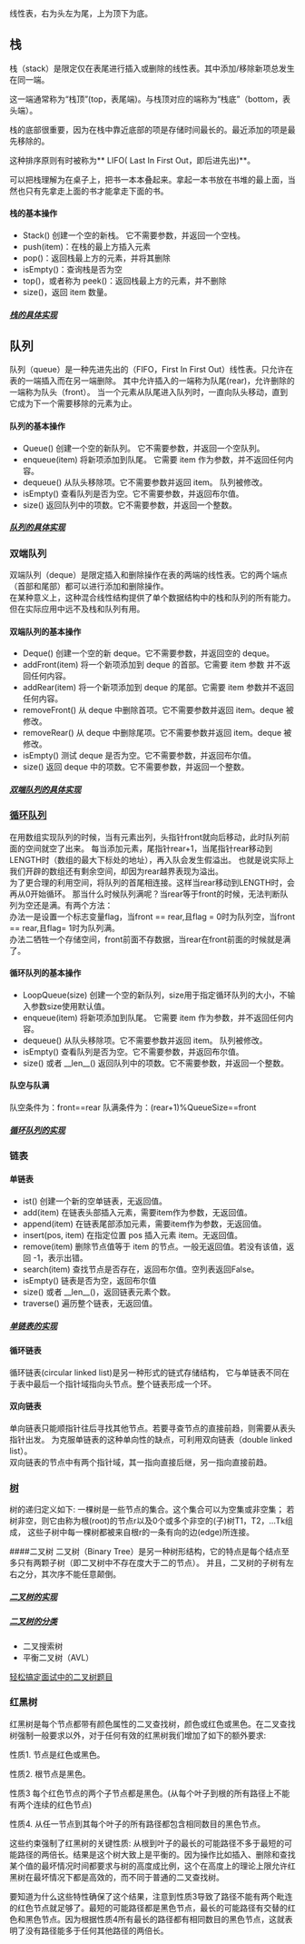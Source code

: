 ﻿线性表，右为头左为尾，上为顶下为底。

## 栈
栈（stack）是限定仅在表尾进行插入或删除的线性表。其中添加/移除新项总发生在同一端。

这一端通常称为“栈顶”(top，表尾端)。与栈顶对应的端称为“栈底”（bottom，表头端）。 

栈的底部很重要，因为在栈中靠近底部的项是存储时间最长的。最近添加的项是最先移除的。 

这种排序原则有时被称为** LIFO( Last In First Out，即后进先出)**。 

可以把栈理解为在桌子上，把书一本本叠起来。拿起一本书放在书堆的最上面，当然也只有先拿走上面的书才能拿走下面的书。

#### 栈的基本操作
- Stack() 创建一个空的新栈。 它不需要参数，并返回一个空栈。
- push(item)：在栈的最上方插入元素
- pop()：返回栈最上方的元素，并将其删除
- isEmpty()：查询栈是否为空
- top()，或者称为 peek()：返回栈最上方的元素，并不删除
- size()，返回 item 数量。
##### [栈的具体实现](stack/stack.py)

## 队列
队列（queue）是一种先进先出的（FIFO，First In First Out）线性表。只允许在表的一端插入而在另一端删除。
其中允许插入的一端称为队尾(rear)，允许删除的一端称为队头（front）。
当一个元素从队尾进入队列时，一直向队头移动，直到它成为下一个需要移除的元素为止。
#### 队列的基本操作
- Queue() 创建一个空的新队列。 它不需要参数，并返回一个空队列。
- enqueue(item) 将新项添加到队尾。 它需要 item 作为参数，并不返回任何内容。
- dequeue() 从队头移除项。它不需要参数并返回 item。 队列被修改。
- isEmpty() 查看队列是否为空。它不需要参数，并返回布尔值。
- size() 返回队列中的项数。它不需要参数，并返回一个整数。
##### [队列的具体实现](queue/queue.py)

### 双端队列
双端队列（deque）是限定插入和删除操作在表的两端的线性表。它的两个端点（首部和尾部）都可以进行添加和删除操作。  
在某种意义上，这种混合线性结构提供了单个数据结构中的栈和队列的所有能力。但在实际应用中远不及栈和队列有用。
#### 双端队列的基本操作
- Deque() 创建一个空的新 deque。它不需要参数，并返回空的 deque。
- addFront(item) 将一个新项添加到 deque 的首部。它需要 item 参数 并不返回任何内容。
- addRear(item) 将一个新项添加到 deque 的尾部。它需要 item 参数并不返回任何内容。
- removeFront() 从 deque 中删除首项。它不需要参数并返回 item。deque 被修改。
- removeRear() 从 deque 中删除尾项。它不需要参数并返回 item。deque 被修改。
- isEmpty() 测试 deque 是否为空。它不需要参数，并返回布尔值。
- size() 返回 deque 中的项数。它不需要参数，并返回一个整数。
##### [双端队列的具体实现](queue/deque.py)

### [循环队列](https://www.cnblogs.com/curo0119/p/8608606.html)
在用数组实现队列的时候，当有元素出列，头指针front就向后移动，此时队列前面的空间就空了出来。
每当添加元素，尾指针rear+1，当尾指针rear移动到LENGTH时（数组的最大下标处的地址），再入队会发生假溢出。
也就是说实际上我们开辟的数组还有剩余空间，却因为rear越界表现为溢出。  
为了更合理的利用空间，将队列的首尾相连接。这样当rear移动到LENGTH时，会再从0开始循环。
那当什么时候队列满呢？当rear等于front的时候，无法判断队列为空还是满。有两个方法：  
办法一是设置一个标志变量flag，当front == rear,且flag = 0时为队列空，当front == rear,且flag= 1时为队列满。  
办法二牺牲一个存储空间，front前面不存数据，当rear在front前面的时候就是满了。
#### 循环队列的基本操作
- LoopQueue(size) 创建一个空的新队列，size用于指定循环队列的大小，不输入参数size使用默认值。
- enqueue(item) 将新项添加到队尾。 它需要 item 作为参数，并不返回任何内容。
- dequeue() 从队头移除项。它不需要参数并返回 item。 队列被修改。
- isEmpty() 查看队列是否为空。它不需要参数，并返回布尔值。
- size() 或者 \_\_len\_\_() 返回队列中的项数。它不需要参数，并返回一个整数。
#### 队空与队满
队空条件为：front==rear
队满条件为：(rear+1)%QueueSize==front

##### [循环队列的实现](queue/loopqueue.py)

### 链表
#### 单链表
- ist() 创建一个新的空单链表，无返回值。
- add(item) 在链表头部插入元素，需要item作为参数，无返回值。
- append(item) 在链表尾部添加元素，需要item作为参数，无返回值。
- insert(pos, item) 在指定位置 pos 插入元素 item。无返回值。
- remove(item) 删除节点值等于 item 的节点。一般无返回值。若没有该值，返回 -1，表示出错。
- search(item) 查找节点是否存在，返回布尔值。空列表返回False。
- isEmpty() 链表是否为空，返回布尔值
- size() 或者 \_\_len\_\_()，返回链表元素个数。
- traverse() 遍历整个链表，无返回值。
##### [单链表的实现](list/lists.py)

#### 循环链表
循环链表(circular linked list)是另一种形式的链式存储结构，
它与单链表不同在于表中最后一个指针域指向头节点。整个链表形成一个环。

#### 双向链表
单向链表只能顺指针往后寻找其他节点。若要寻查节点的直接前趋，则需要从表头指针出发。
为克服单链表的这种单向性的缺点，可利用双向链表（double linked list）。  
双向链表的节点中有两个指针域，其一指向直接后继，另一指向直接前趋。

### [树](https://blog.csdn.net/g360z247j123/article/details/51858563)
树的递归定义如下:
一棵树是一些节点的集合。这个集合可以为空集或非空集；
若树非空，则它由称为根(root)的节点r以及0个或多个非空的(子)树T1，T2，…Tk组成，
这些子树中每一棵树都被来自根r的一条有向的边(edge)所连接。 

####二叉树
二叉树（Binary Tree）是另一种树形结构，它的特点是每个结点至多只有两颗子树（即二叉树中不存在度大于二的节点）。
并且，二叉树的子树有左右之分，其次序不能任意颠倒。

##### [二叉树的实现](tree/BinaryTree.py)
##### [二叉树的分类](https://www.cnblogs.com/sunshineliulu/p/7775063.html)

- 二叉搜索树
- 平衡二叉树（AVL）

[轻松搞定面试中的二叉树题目](https://blog.csdn.net/luckyxiaoqiang/article/details/7518888)

### 红黑树

红黑树是每个节点都带有颜色属性的二叉查找树，颜色或红色或黑色。在二叉查找树强制一般要求以外，对于任何有效的红黑树我们增加了如下的额外要求:

性质1. 节点是红色或黑色。

性质2. 根节点是黑色。

性质3 每个红色节点的两个子节点都是黑色。(从每个叶子到根的所有路径上不能有两个连续的红色节点)

性质4. 从任一节点到其每个叶子的所有路径都包含相同数目的黑色节点。

这些约束强制了红黑树的关键性质:  从根到叶子的最长的可能路径不多于最短的可能路径的两倍长。结果是这个树大致上是平衡的。因为操作比如插入、删除和查找某个值的最坏情况时间都要求与树的高度成比例，这个在高度上的理论上限允许红黑树在最坏情况下都是高效的，而不同于普通的二叉查找树。

要知道为什么这些特性确保了这个结果，注意到性质3导致了路径不能有两个毗连的红色节点就足够了。最短的可能路径都是黑色节点，最长的可能路径有交替的红色和黑色节点。因为根据性质4所有最长的路径都有相同数目的黑色节点，这就表明了没有路径能多于任何其他路径的两倍长。


